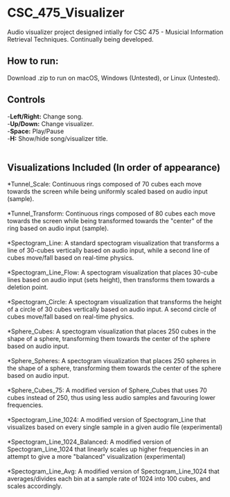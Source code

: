 # CSC_475_Visualizer
Audio visualizer project designed intially for CSC 475 - Musicial Information Retrieval Techniques. Continually being developed. <br />

## How to run:
Download .zip to run on macOS, Windows (Untested), or Linux (Untested).


## Controls
-**Left/Right:** Change song.
<br />
-**Up/Down:** Change visualizer.
<br />
-**Space:** Play/Pause
<br />
-**H:** Show/hide song/visualizer title.
<br />
<br />

## Visualizations Included (In order of appearance) 
*Tunnel_Scale: Continuous rings composed of 70 cubes each move towards the screen while being uniformly scaled based on audio input (sample). 
<br /><br />
*Tunnel_Transform: Continuous rings composed of 80 cubes each move towards the screen while being transformed towards the "center" of the ring based on audio input (sample). 
<br /><br />
*Spectogram_Line: A standard spectogram visualization that transforms a line of 30-cubes vertically based on audio input, while a second line of cubes move/fall based on real-time physics.
<br /><br />
*Spectogram_Line_Flow: A spectogram visualization that places 30-cube lines based on audio input (sets height), then transforms them towards a deletion point.
<br /><br />
*Spectogram_Circle: A spectogram visualization that transforms the height of a circle of 30 cubes vertically based on audio input. A second circle of cubes move/fall based on real-time physics.
<br /><br />
*Sphere_Cubes: A spectogram visualization that places 250 cubes in the shape of a sphere, transforming them towards the center of the sphere based on audio input.
<br /><br />
*Sphere_Spheres: A spectogram visualization that places 250 spheres in the shape of a sphere, transforming them towards the center of the sphere based on audio input.
<br /><br />
*Sphere_Cubes_75: A modified version of Sphere_Cubes that uses 70 cubes instead of 250, thus using less audio samples and favouring lower frequencies.
<br /><br />
*Spectogram_Line_1024: A modified version of Spectogram_Line that visualizes based on every single sample in a given audio file (experimental)
<br /><br />
*Spectogram_Line_1024_Balanced: A modified version of Spectogram_Line_1024 that linearly scales up higher frequencies in an attempt to give a more "balanced" visualization (experimental)
<br /><br />
*Spectogram_Line_Avg: A modified version of Spectogram_Line_1024 that averages/divides each bin at a sample rate of 1024 into 100 cubes, and scales accordingly.
